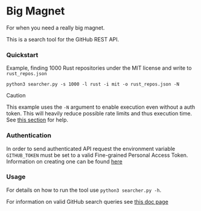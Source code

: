 # Big Magnet

For when you need a really big magnet.

This is a search tool for the GitHub REST API.

### Quickstart

Example, finding 1000 Rust repositories under the MIT license and write to `rust_repos.json`

```
python3 searcher.py -s 1000 -l rust -i mit -o rust_repos.json -N
```

> [!CAUTION]
> This example uses the `-N` argument to enable execution even without a auth token. This will heavily reduce possible rate limits and thus execution time. See [this section](###Authentication) for help.

### Authentication

In order to send authenticated API request the environment variable `GITHUB_TOKEN` must be set to a valid Fine-grained Personal Access Token.
Information on creating one can be found [here](https://docs.github.com/en/enterprise-server@3.9/authentication/keeping-your-account-and-data-secure/managing-your-personal-access-tokens)

### Usage

For details on how to run the tool use `python3 searcher.py -h`.

For information on valid GitHub search queries see [this doc page](https://docs.github.com/en/search-github/searching-on-github/searching-for-repositories)


